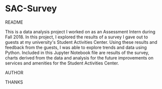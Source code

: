 # SAC-Survey

README

This is a data analysis project I worked on as an Assessment Intern during Fall 2018. In this project, I explored the results of a survey I gave out to guests at my university's Student Activities Center. Using these results and feedback from the guests, I was able to explore trends and data using Python. Included in this Jupyter Notebook file are results of the survey, charts derived from the data and analysis for the future improvements on services and amenities for the Student Activities Center. 

AUTHOR

THANKS
